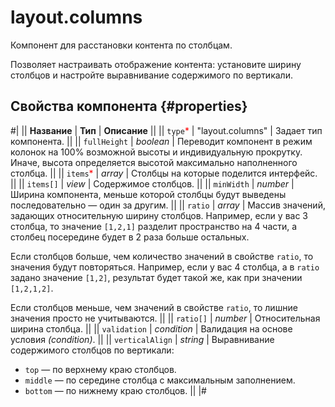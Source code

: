 # layout.columns

Компонент для расстановки контента по столбцам.

Позволяет настраивать отображение контента: установите ширину столбцов и настройте выравнивание содержимого по вертикали.

## Свойства компонента {#properties}

#|
|| **Название** | **Тип** | **Описание** ||
|| `type`<span style="color: red">\*</span> | "layout.columns" | Задает тип компонента. ||
|| `fullHeight` | _boolean_ | Переводит компонент в режим колонок на 100% возможной высоты и индивидуальную прокрутку. Иначе, высота определяется высотой максимально наполненного столбца. ||
|| `items`<span style="color: red">\*</span> | _array_ | Столбцы на которые поделится интерфейс. ||
|| `items[]` | _view_ | Содержимое столбцов. ||
|| `minWidth` | _number_ | Ширина компонента, меньше которой столбцы будут выведены последовательно — один за другим. ||
|| `ratio` | _array_ | Массив значений, задающих относительную ширину столбцов. Например, если у вас 3 столбца, то значение `[1,2,1]` разделит пространство на 4 части, а столбец посередине будет в 2 раза больше остальных.

Если столбцов больше, чем количество значений в свойстве `ratio`, то значения будут повторяться. Например, если у вас 4 столбца, а в `ratio` задано значение `[1,2]`, результат будет такой же, как при значении `[1,2,1,2]`.

Если столбцов меньше, чем значений в свойстве `ratio`, то лишние значения просто не учитываются. ||
|| `ratio[]` | _number_ | Относительная ширина столбца. ||
|| `validation` | _condition_ | Валидация на основе условия _(condition)_. ||
|| `verticalAlign` | _string_ | Выравнивание содержимого столбцов по вертикали:

- `top` — по верхнему краю столбцов.
- `middle` — по середине столбца с максимальным заполнением.
- `bottom` — по нижнему краю столбцов. ||
  |#
